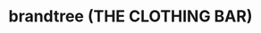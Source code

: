 ---
title: "brandtree (THE CLOTHING BAR)"
url: /khrchy/brandtree-the-clothing-bar/
shop: clothes
---